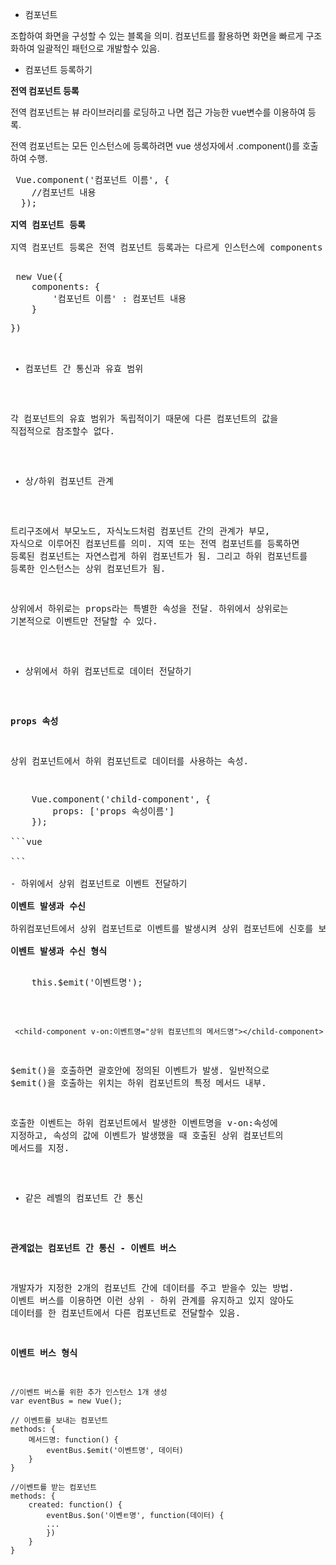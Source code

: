 - 컴포넌트

조합하여 화면을 구성할 수 있는 블록을 의미. 컴포넌트를 활용하면 화면을 빠르게 구조화하여 일괄적인 패턴으로 개발할수 있음.

- 컴포넌트 등록하기

<b>전역 컴포넌트 등록</b>

전역 컴포넌트는 뷰 라이브러리를 로딩하고 나면 접근 가능한 vue변수를 이용하여 등록.

전역 컴포넌트는 모든 인스턴스에 등록하려면 vue 생성자에서 .component()를 호출하여 수행.

<pre> Vue.component('컴포넌트 이름', {
	//컴포넌트 내용
  });

<b>지역 컴포넌트 등록</b>

지역 컴포넌트 등록은 전역 컴포넌트 등록과는 다르게 인스턴스에 components 속성을 추가하고 등록할 컴포넌트 이름과 내용을 정의.

<pre> new Vue({
    components: {
    	'컴포넌트 이름' : 컴포넌트 내용
    }
</pre>})

- 컴포넌트 간 통신과 유효 범위

각 컴포넌트의 유효 범위가 독립적이기 때문에 다른 컴포넌트의 값을 직접적으로 참조할수 없다.

- 상/하위 컴포넌트 관계

트리구조에서 부모노드, 자식노드처럼 컴포넌트 간의 관계가 부모, 자식으로 이루어진 컴포넌트를 의미. 지역 또는 전역 컴포넌트를 등록하면 등록된 컴포넌트는 자연스럽게 하위 컴포넌트가 됨. 그리고 하위 컴포넌트를 등록한 인스턴스는 상위 컴포넌트가 됨.

상위에서 하위로는 props라는 특별한 속성을 전달. 하위에서 상위로는 기본적으로 이벤트만 전달할 수 있다.

- 상위에서 하위 컴포넌트로 데이터 전달하기

<b>props 속성</b>

상위 컴포넌트에서 하위 컴포넌트로 데이터를 사용하는 속성.

<pre>
    Vue.component('child-component', {
    	props: ['props 속성이름']
    });

```vue
<child-component v-bind:props 속성이름 ="상위 컴포넌트의 data속성"></child-component>
```

- 하위에서 상위 컴포넌트로 이벤트 전달하기

<b>이벤트 발생과 수신</b>

하위컴포넌트에서 상위 컴포넌트로 이벤트를 발생시켜 상위 컴포넌트에 신호를 보내 통신. 상위 컴포넌트에서 하위 컴포넌트의 특정 이벤트가 발생하기를 기다리고 있다가 하위 컴포넌트에서 특정 이벤트가 발생하면 상위 컴포넌트에서 해당 이벤트를 수신하여 상위 컴포넌트의 메서드를 호출.

<b>이벤트 발생과 수신 형식</b>

<pre>
    this.$emit('이벤트명');
</pre>

```vue
 <child-component v-on:이벤트명="상위 컴포넌트의 메서드명"></child-component>
```

$emit()을 호출하면 괄호안에 정의된 이벤트가 발생. 일반적으로 $emit()을 호출하는 위치는 하위 컴포넌트의 특정 메서드 내부.

호출한 이벤트는 하위 컴포넌트에서 발생한 이벤트명을 v-on:속성에 지정하고, 속성의 값에 이벤트가 발생했을 때 호출된 상위 컴포넌트의 메서드를 지정.

- 같은 레벨의 컴포넌트 간 통신

<b>관계없는 컴포넌트 간 통신 - 이벤트 버스</b>

개발자가 지정한 2개의 컴포넌트 간에 데이터를 주고 받을수 있는 방법. 이벤트 버스를 이용하면 이런 상위 - 하위 관계를 유지하고 있지 않아도 데이터를 한 컴포넌트에서 다른 컴포넌트로 전달할수 있음.

<b>이벤트 버스 형식</b>


	//이벤트 버스를 위한 추가 인스턴스 1개 생성
	var eventBus = new Vue();
	
	// 이벤트를 보내는 컴포넌트
	methods: {
		메서드명: function() {
			eventBus.$emit('이벤트명', 데이터)
		}
	}
	
	//이벤트를 받는 컴포넌트
	methods: {
		created: function() {
			eventBus.$on('이벤ㅌ명', function(데이터) {
			...
			})
		}
	}


